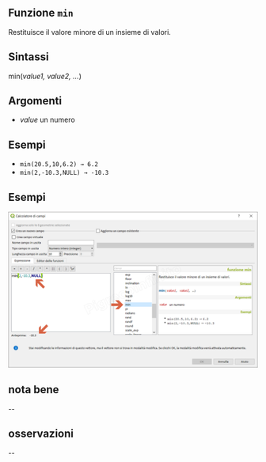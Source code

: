 ## Funzione `min`

Restituisce il valore minore di un insieme di valori.

## Sintassi

min(_value1, value2, …_)

## Argomenti

* _value_ un numero

## Esempi

* `min(20.5,10,6.2) → 6.2`
* `min(2,-10.3,NULL) → -10.3`

## Esempi

![](/img/matematica/min/min1.png)

## nota bene

--

## osservazioni

--